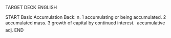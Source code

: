 TARGET DECK
ENGLISH

START
Basic
Accumulation
Back: n. 1 accumulating or being accumulated. 2 accumulated mass. 3 growth of capital by continued interest.  accumulative adj.
END
